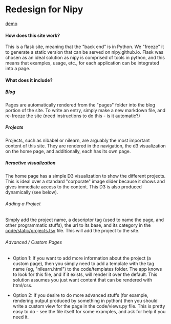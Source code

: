# Redesign for Nipy

[demo](http://www.vbmis.com/bmi/project/nipy)

#### How does this site work?
This is a flask site, meaning that the "back end" is in Python. We "freeze" it to generate a static version that can be served on nipy.github.io. Flask was chosen as an ideal solution as nipy is comprised of tools in python, and this means that examples, usage, etc., for each application can be integrated into a page.

#### What does it include?

##### Blog
Pages are automatically rendered from the "pages" folder into the blog portion of the site. To write an entry, simply make a new markdown file, and re-freeze the site (need instructions to do this - is it automatic?)

##### Projects
Projects, such as nibabel or nilearn, are arguably the most important content of this site. They are rendered in the navigation, the d3 visualization on the home page, and additionally, each has its own page. 

##### Iteractive visualization
The home page has a simple D3 visualization to show the different projects. This is ideal over a standard "corporate" image slider because it shows and gives immediate access to the content. This D3 is also produced dynamically (see below).

###### Adding a Project
Simply add the project name, a descriptor tag (used to name the page, and other programmatic stuffs), the url to its base, and its category in the [code/static/projects.tsv](code/static/projects.tsv) file. This will add the project to the site. 

###### Advanced / Custom Pages

- Option 1: If you want to add more information about the project (a custom page), then you simply need to add a template with the tag name (eg, "nilearn.html") to the code/templates folder. The app knows to look for this file, and if it exists, will render it over the default. This solution assumes you just want content that can be rendered with html/css.

- Option 2: If you desire to do more advanced stuffs (for example, rendering output produced by something in python) then you should write a custom view for the page in the code/views.py file. This is pretty easy to do - see the file itself for some examples, and ask for help if you need it.
